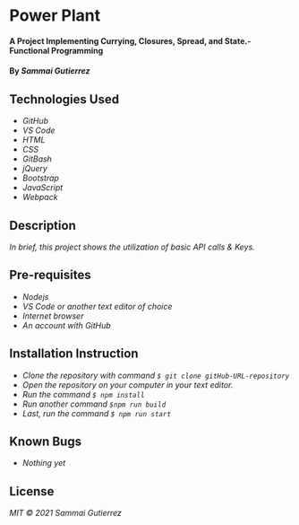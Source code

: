 # Power Plant

####  A Project Implementing Currying, Closures, Spread, and State.- Functional Programming

#### By _**Sammai Gutierrez**_

## Technologies Used

* _GitHub_
* _VS Code_
* _HTML_
* _CSS_
* _GitBash_
* _jQuery_
* _Bootstrap_
* _JavaScript_
* _Webpack_

## Description

_In brief, this project shows the utilization of basic API calls & Keys._

## Pre-requisites

* _Nodejs_
* _VS Code or another text editor of choice_
* _Internet browser_
* _An account with GitHub_

## Installation Instruction

* _Clone the repository with command `$ git clone gitHub-URL-repository`_
* _Open the repository on your computer in your text editor._
* _Run the command `$ npm install`_
* _Run another command `$npm run build`_
* _Last, run the command `$ npm run start`_

## Known Bugs

* _Nothing yet_

## License

_MIT &copy; 2021 Sammai Gutierrez_
